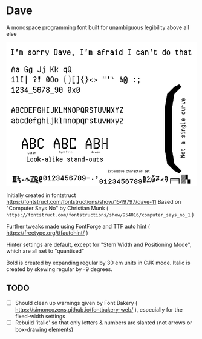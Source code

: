 # Dave

A monospace programming font built for unambiguous legibility above all else

![Sample](https://github.com/i-e-b/Dave/blob/master/Sample.png)

Initially created in fontstruct https://fontstruct.com/fontstructions/show/1549797/dave-11
Based on "Computer Says No" by Christian Munk ( `https://fontstruct.com/fontstructions/show/954016/computer_says_no_1` )

Further tweaks made using FontForge and TTF auto hint ( https://freetype.org/ttfautohint/ )

Hinter settings are default, except for "Stem Width and Positioning Mode", which are all set to "quantised"

Bold is created by expanding regular by 30 em units in CJK mode.
Italic is created by skewing regular by -9 degrees.

## TODO

- [ ] Should clean up warnings given by Font Bakery ( https://simoncozens.github.io/fontbakery-web/ ), especially for the fixed-width settings
- [ ] Rebuild 'italic' so that only letters & numbers are slanted (not arrows or box-drawing elements)
